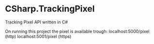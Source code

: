 # CSharp.TrackingPixel
Tracking Pixel API written in C#

On running this project the pixel is available trough:
localhost:5000/pixel (http)
localhost:5001/pixel (https)

